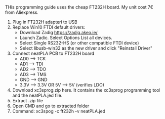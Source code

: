 THis programming guide uses the cheap FT232H board. My unit cost 7€ from Aliexpress.
1. Plug in FT232H adapteri to USB
2. Replace Win10 FTDI default drivers:
	- Download Zadig https://zadig.akeo.ie/
	- Launch Zadic. Select Options List all devices.
	- Select Single RS232-HS (or other compatible FTDI device)
	- Select libusb-win32 as the new driver and click "Reinstall Driver"
3. Connect neatPLA PCB to FT232H board
	- AD0 --> TCK
	- AD1 --> TDI
	- AD2 --> TDO
	- AD3 --> TMS
	- GND --> GND
	- 3.3V --> 3.3V OR 5V --> 5V (verifies LDO)
4. Download xc3sprog.zip here. It contains the xc3sprog programming tool and the neatPLA.jed file.
5. Extract .zip file
6. Open CMD and go to extracted folder
7. Command: xc3spog -c ft232h -v neatPLA.jed